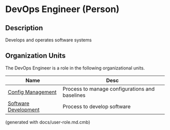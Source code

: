 # DevOps Engineer (Person)

## Description
Develops and operates software systems

## Organization Units
The DevOps Engineer is a role in the following organizational units.

| Name | Desc |
|---|---|
| [Config Management](../../mybank/project-management/config-management.md) | Process to manage configurations and baselines |
| [Software Development](../../mybank/project-management/software-development.md) | Process to develop software |


(generated with docs/user-role.md.cmb)
